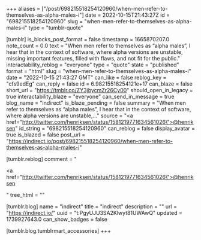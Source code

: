 +++
aliases = ["/post/698215518254120960/when-men-refer-to-themselves-as-alpha-males-i"]
date = 2022-10-15T21:43:27Z
id = "698215518254120960"
slug = "when-men-refer-to-themselves-as-alpha-males-i"
type = "tumblr-quote"

[tumblr]
is_blocks_post_format = false
timestamp = 1665870207.0
note_count = 0.0
text = "When men refer to themselves as &ldquo;alpha males&rdquo;, I hear that in the context of software, where alpha versions are unstable, missing important features, filled with flaws, and not fit for the public."
interactability_reblog = "everyone"
type = "quote"
state = "published"
format = "html"
slug = "when-men-refer-to-themselves-as-alpha-males-i"
date = "2022-10-15 21:43:27 GMT"
can_like = false
reblog_key = "cfs9edEg"
can_reply = false
id = 6.98215518254121e+17
can_blaze = false
short_url = "https://tmblr.co/ZY3jbycmZr26Cy00"
should_open_in_legacy = true
interactability_blaze = "everyone"
can_send_in_message = true
blog_name = "indirect"
is_blaze_pending = false
summary = "When men refer to themselves as “alpha males”, I hear that in the context of software, where alpha versions are unstable,..."
source = "<a href=\"http://twitter.com/henriksen/status/1581219771634561026\">@henriksen</a>"
id_string = "698215518254120960"
can_reblog = false
display_avatar = true
is_blazed = false
post_url = "https://indirect.io/post/698215518254120960/when-men-refer-to-themselves-as-alpha-males-i"

[tumblr.reblog]
comment = "<p><a href=\"http://twitter.com/henriksen/status/1581219771634561026\">@henriksen</a></p>"
tree_html = ""

[tumblr.blog]
name = "indirect"
title = "indirect"
description = ""
url = "https://indirect.io/"
uuid = "t:PgyUJU3SA2Klwyt81UWAwQ"
updated = 1739927643.0
can_show_badges = false

[tumblr.blog.tumblrmart_accessories]
+++
